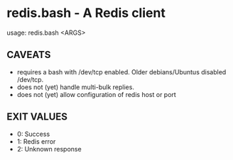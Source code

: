redis.bash - A Redis client
===========================

usage: redis.bash \<ARGS\>

CAVEATS
-------

- requires a bash with /dev/tcp enabled. Older debians/Ubuntus disabled /dev/tcp.
- does not (yet) handle multi-bulk replies.
- does not (yet) allow configuration of redis host or port

EXIT VALUES
-----------

- 0: Success
- 1: Redis error
- 2: Unknown response
